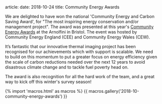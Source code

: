 article:
date: 2018-10-24
title: Community Energy Awards

We are delighted to have won the national 'Community Energy and Carbon Saving
Award', for "The most inspiring energy conservation and/or management project".
The award was presented at this year's [Community Energy
Awards](https://communityenergyengland.org/news/community-energy-awards) at the
Arnolfini in Bristol. The event was hosted by Community Energy England (CEE)
and Community Energy Wales (CEW).

It’s fantastic that our innovative thermal imaging project has been recognised
for our achievements which with support is scalable. We need to build on this
momentum to put a greater focus on energy efficiency given the scale of carbon
reductions needed over the next 12 years to avoid disastrous climate change and
to tackle fuel poverty head on.

The award is also recognition for all the hard work of the team, and a great
way to kick off this winter's survey season!

{% import 'macros.html' as macros %}
{{ macros.gallery('2018-10-community-energy-awards') }}
